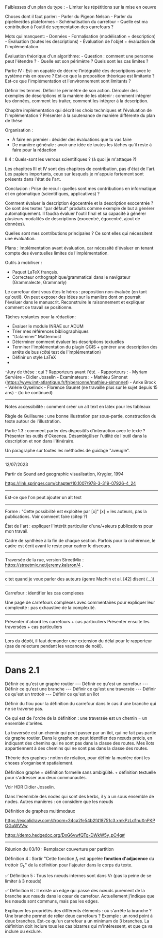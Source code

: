 Faiblesses d'un plan du type :
	- Limiter les répétitions sur la mise en oeuvre

Choses dont il faut parler:
	- Parler du Pigeon Nelson
	- Parler du pipeline/des plateformes
	- Schématisation du carrefour
	- Quelle est ma contribution à l'outil de segmentation des carrefours ?

Mots qui manquent:
	- Données
	- Formalisation (modélisation + description)
	- Évaluation (toutes les descriptions)
	- Évaluation de l'objet + évaluation de l'implémentation

Évaluation théorique d'un algorithme:
	- Question : comment une personne peut l'étendre ?
	- Quelle est son périmètre ? Quels sont les cas limites ?

Partie IV : Est-on capable de décrire l'intégralité des descriptions avec le système mis en œuvre ? Est-ce que la proposition théorique est limitante ? Est-ce que l'implémentation et l'environnement sont limitants ?

Définir les termes. Définir le périmètre de son action. Dérouler des exemples de descriptions et la manière de les obtenir : comment intégrer les données, comment les traiter, comment les intégrer à la description.

Chapitre implémentation qui décrit les choix techniques et l'évaluation de l'implémentation ? 
Présenter à la soutenance de manière différente du plan de thèse

Organisation : 
- À faire en premier : décider des évaluations que tu vas faire
- De manière générale : avoir une idée de toutes les tâches qu'il reste à faire pour la rédaction

II.4 : Quels-sont les verrous scientifiques ? (à quoi je m'attaque ?)

Les chapitres III et IV sont des chapitres de contribution, pas d'état de l'art. Les papiers importants, ceux sur lesquels je m'appuie fortement sont présents dans l'état de l'art.

Conclusion : Prise de recul : quelles sont mes contributions en informatique et en géomatique (scientifiques, applicatives) ?

Comment évaluer la description égocentrée et la description exocentrée ? Ce sont des textes "par défaut" produits comme exemple de but à générer automatiquement. Il faudra évaluer l'outil final et sa capacité à générer plusieurs modalités de descriptions (exocentré, égocentré, ajout de données).

Quelles sont mes contributions principales ? Ce sont elles qui nécessitent une évaluation.

Plans :
    Implémentation avant évaluation, car nécessité d'évaluer en tenant compte des éventuelles limites de l'implémentation.

Outils à mobiliser :    
 - Paquet LaTeX français.
 - Correcteur orthographique/grammatical dans le navigateur (Grammalecte, Grammarly)

Le carrefour dont vous êtes le héros : proposition non-évaluée (en tant qu'outil). On peut exposer des idées sur la manière dont on pourrait l'évaluer dans le manuscrit. Reconstruire le raisonnement et expliquer comment ce travail se positionne.

Tâches restantes pour la rédaction:
- Évaluer le module INRAE sur ADUM
- Trier mes références bibliographiques
- "Dataminer" Mattermost
- Déterminer comment évaluer les descriptions textuelles
- Terminer l'implémentation du plugin QGIS + générer une description des arrêts de bus (côté test de l'implémentation)
- Définir un style LaTeX
- 
-Jury de thèse : qui ? Rapporteurs avant l'été.
    - Rapporteurs :
        - Myriam Servière
        - Didier Josselin
    - Examinateurs :
        - Mathieu Simonet (https://www.imt-atlantique.fr/fr/personne/mathieu-simonnet)
        - Anke Brock
        - Valérie Gyselinck
        - Florence Gaunet (ne travaille plus sur le sujet depuis 15 ans)
        - (to be continued)

_______

Notes accessibilité : comment créer un alt text en latex pour les tableaux

Règle de Guillaume : une bonne illustration par sous-partie, construction du texte autour de l'illustration.

Partie 1.3 : comment parler des dispositifs d'interaction avec le texte ? Présenter les outils d'Okeenea. Désambigüiser l'utilité de l'outil dans la description et non dans l'itinéraire.

Un paragraphe sur toutes les méthodes de guidage "aveugle". 

________

12/07/2023

Partir de Sound and geographic visualisation, Krygier, 1994

https://link.springer.com/chapter/10.1007/978-3-319-07926-4_24

________

Est-ce que l'on peut ajouter un alt text 

_____

Forme : "Cette possibilité est exploitée par [x]" [x] = les auteurs, pas la publications. Voir comment faire (citep ?)

État de l'art : expliquer l'intérêt particulier d'une/+sieurs publications pour mon travail.

Cadre de synthèse à la fin de chaque section. Parfois pour la cohérence, le cadre est écrit avant le reste pour cadrer le discours.

________

Traversée de la rue, version StreetMix : https://streetmix.net/jeremy.kalsron/4 .

_________

citet quand je veux parler des auteurs (genre Machin et al. [42] disent (...))

__________

Carrefour : identifier les cas complexes

Une page de carrefours complexes avec commentaires pour expliquer leur complexité : pas exhaustive de la complexité.

___________

Présenter d'abord les carrefours + cas particuliers
Présenter ensuite les traversées + cas particuliers


___________

Lors du dépôt, il faut demander une extension du délai pour le rapporteur (pas de relecture pendant les vacances de noël).

_____

# Dans 2.1

Définir ce qu'est un graphe routier
 --- Définir ce qu'est un carrefour
    --- Définir ce qu'est une branche
    --- Définir ce qu'est une traversée
	--- Définir ce qu'est un trottoir
	--- Définir ce qu'est un îlot

Définir du flou pour la définition du carrefour dans le cas d'une branche qui ne se traverse pas.

Ce qui est de l'ordre de la définition : une traversée est un chemin = un ensemble d'arêtes.

La traversée est un chemin qui peut passer par un îlot, qui ne fait pas partie du graphe routier.
	Dans le graphe on peut identifier des nœuds précis, en indiquant des chemins qui ne sont pas dans la classe des routes. Mes îlots appartiennent à des chemins qui ne sont pas dans la classe des routes.

Théorie des graphes : notion de relation, pour définir la manière dont les choses s'organisent spatialement.

Définition graphe = définition formelle sans ambigüité. + définition textuelle pour s'adresser aux deux communautés.

Voir HDR Didier Josselin.

Dans l'esenmble des nodes qui sont des kerbs, il y a un sous ensemble de nodes.
Autres manières : on considère que les nœuds 

Définition de graphes multimodaux

https://excalidraw.com/#room=34ca2fe54b2f418751c3,xmkPzLd1nuXnPKPOGuWVVw

https://demo.hedgedoc.org/DxG6vwfQTg-DWkW5y_pO4g#

----
Réunion du 03/10 :
Remplacer couverture par partition

Définition 4 : Sortir "Cette fonction $f_t$ est appelée **fonction d'adjacence** du trottoir $G_t$." de la définition pour l'ajouter dans le corps du texte.

✅ Définition 5 : Tous les nœuds internes sont dans Vr (pas la peine de se limiter à 3 nœuds)

✅ Définition 6 : Il existe un edge qui passe des nœuds purement de la branche aux nœuds dans le cœur de carrefour. Actuellement j'indique que les nœuds sont communs, mais pas les edges.

Expliquer les propriétés des différents éléments : où s'arrête la branche ? Une branche permet de relier deux carrefours ? Exemple : un rond point à deux branches. Est-ce qu'un carrefour a un minimum de 3 branches. La définition doit inclure tous les cas bizarres qui m'intéressent, et que ça va inclure ou exclure.
